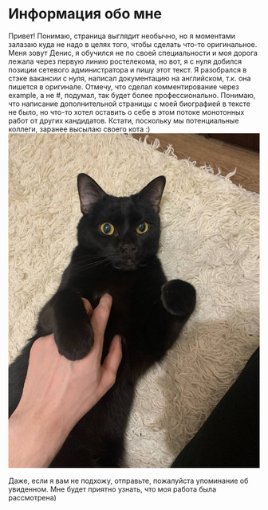 # Информация обо мне

Привет!
Понимаю, страница выглядит необычно, но я моментами залазаю куда не надо в целях того, чтобы сделать что-то оригинальное.
Меня зовут Денис, я обучился не по своей специальности и моя дорога лежала через первую линию ростелекома, но вот, я с нуля добился позиции сетевого администратора 
и пишу этот текст. Я разобрался в стэке вакансии с нуля, написал документацию на английском, т.к. она пишется в оригинале. Отмечу, что сделал комментирование через example, а не #, подумал, так будет более профессионально.
Понимаю, что написание дополнительной страницы с моей биографией в тексте не было, но что-то хотел оставить о себе в этом потоке монотонных работ от других кандидатов.
Кстати, поскольку мы потенциальные коллеги, заранее высылаю своего кота :)
![Cat](/images/cat.jpg)

Даже, если я вам не подхожу, отправьте, пожалуйста упоминание об увиденном. Мне будет приятно узнать, что моя работа была рассмотрена)
